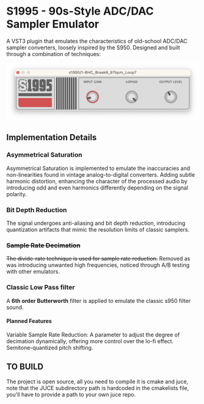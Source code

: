 # S1995 - 90s-Style ADC/DAC Sampler Emulator

A  VST3 plugin that emulates the characteristics of old-school ADC/DAC sampler converters, loosely inspired by the S950. Designed and built through a combination of techniques:

![](./Assets/image.png)

## Implementation Details

### Asymmetrical Saturation
Asymmetrical Saturation is implemented to emulate the inaccuracies and non-linearities found in vintage analog-to-digital converters. Adding subtle harmonic distortion, enhancing the character of the processed audio by introducing odd and even harmonics differently depending on the signal polarity.

### Bit Depth Reduction
The signal undergoes anti-aliasing and bit depth reduction, introducing quantization artifacts that mimic the resolution limits of classic samplers.

### ~~Sample Rate Decimation~~
~~The divide-rate technique is used for sample rate reduction.~~
Removed as was introducing unwanted high frequencies, noticed through A/B testing with other emulators.

### Classic Low Pass filter
A **6th order Butterworth** filter is applied to emulate the classic s950 filter sound.

#### Planned Features

Variable Sample Rate Reduction: A parameter to adjust the degree of decimation dynamically, offering more control over the lo-fi effect. Semitone-quantized pitch shifting.




## TO BUILD
The project is open source, all you need to compile it is cmake and juce, note that the JUCE subdirectory path is hardcoded in the cmakelists file, you'll have to provide a path to your own juce repo.
